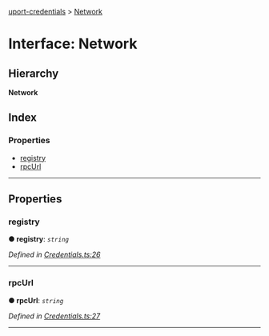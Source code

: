 [uport-credentials](../README.md) > [Network](../interfaces/network.md)

# Interface: Network

## Hierarchy

**Network**

## Index

### Properties

* [registry](network.md#registry)
* [rpcUrl](network.md#rpcurl)

---

## Properties

<a id="registry"></a>

###  registry

**● registry**: *`string`*

*Defined in [Credentials.ts:26](https://github.com/uport-project/uport-credentials/blob/2b03873/src/Credentials.ts#L26)*

___
<a id="rpcurl"></a>

###  rpcUrl

**● rpcUrl**: *`string`*

*Defined in [Credentials.ts:27](https://github.com/uport-project/uport-credentials/blob/2b03873/src/Credentials.ts#L27)*

___

